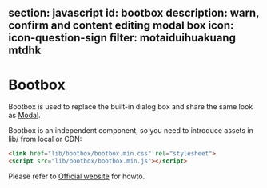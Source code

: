 ﻿section: javascript
id: bootbox
description: warn, confirm and content editing modal box
icon: icon-question-sign
filter: motaiduihuakuang mtdhk
---

# Bootbox

Bootbox is used to replace the built-in dialog box and share the same look as [Modal](#javascript/modal).

Bootbox is an independent component, so you need to introduce assets in lib/ from local or CDN:

```html
<link href="lib/bootbox/bootbox.min.css" rel="stylesheet">
<script src="lib/bootbox/bootbox.min.js"></script>
```

Please refer to [Official website](http://bootboxjs.com/#) for howto.

<link href="../../dist/lib/bootbox/bootbox.min.css" rel="stylesheet">
<script src="../../dist/lib/bootbox/bootbox.min.js"></script>
